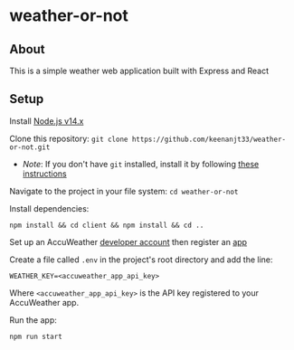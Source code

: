 # weather-or-not

## About

This is a simple weather web application built with Express and React

## Setup

Install [Node.js v14.x](https://nodejs.org/en/download/)

Clone this repository: `git clone https://github.com/keenanjt33/weather-or-not.git`

- _Note_: If you don't have `git` installed, install it by following
  [these instructions](https://git-scm.com/book/en/v2/Getting-Started-Installing-Git)

Navigate to the project in your file system: `cd weather-or-not`

Install dependencies:

`npm install && cd client && npm install && cd ..`

Set up an AccuWeather [developer account](https://developer.accuweather.com/)
then register an [app](https://developer.accuweather.com/user/me/apps)

Create a file called `.env` in the project's root directory and add the line:

```
WEATHER_KEY=<accuweather_app_api_key>
```

Where `<accuweather_app_api_key>` is the API key registered to your AccuWeather
app.

Run the app:

`npm run start`

